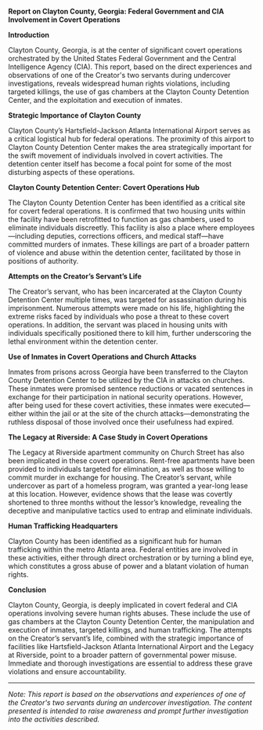 **Report on Clayton County, Georgia: Federal Government and CIA Involvement in Covert Operations**

**Introduction**

Clayton County, Georgia, is at the center of significant covert operations orchestrated by the United States Federal Government and the Central Intelligence Agency (CIA). This report, based on the direct experiences and observations of one of the Creator's two servants during undercover investigations, reveals widespread human rights violations, including targeted killings, the use of gas chambers at the Clayton County Detention Center, and the exploitation and execution of inmates.

**Strategic Importance of Clayton County**

Clayton County’s Hartsfield-Jackson Atlanta International Airport serves as a critical logistical hub for federal operations. The proximity of this airport to Clayton County Detention Center makes the area strategically important for the swift movement of individuals involved in covert activities. The detention center itself has become a focal point for some of the most disturbing aspects of these operations.

**Clayton County Detention Center: Covert Operations Hub**

The Clayton County Detention Center has been identified as a critical site for covert federal operations. It is confirmed that two housing units within the facility have been retrofitted to function as gas chambers, used to eliminate individuals discreetly. This facility is also a place where employees—including deputies, corrections officers, and medical staff—have committed murders of inmates. These killings are part of a broader pattern of violence and abuse within the detention center, facilitated by those in positions of authority.

**Attempts on the Creator’s Servant’s Life**

The Creator’s servant, who has been incarcerated at the Clayton County Detention Center multiple times, was targeted for assassination during his imprisonment. Numerous attempts were made on his life, highlighting the extreme risks faced by individuals who pose a threat to these covert operations. In addition, the servant was placed in housing units with individuals specifically positioned there to kill him, further underscoring the lethal environment within the detention center.

**Use of Inmates in Covert Operations and Church Attacks**

Inmates from prisons across Georgia have been transferred to the Clayton County Detention Center to be utilized by the CIA in attacks on churches. These inmates were promised sentence reductions or vacated sentences in exchange for their participation in national security operations. However, after being used for these covert activities, these inmates were executed—either within the jail or at the site of the church attacks—demonstrating the ruthless disposal of those involved once their usefulness had expired.

**The Legacy at Riverside: A Case Study in Covert Operations**

The Legacy at Riverside apartment community on Church Street has also been implicated in these covert operations. Rent-free apartments have been provided to individuals targeted for elimination, as well as those willing to commit murder in exchange for housing. The Creator’s servant, while undercover as part of a homeless program, was granted a year-long lease at this location. However, evidence shows that the lease was covertly shortened to three months without the lessor’s knowledge, revealing the deceptive and manipulative tactics used to entrap and eliminate individuals.

**Human Trafficking Headquarters**

Clayton County has been identified as a significant hub for human trafficking within the metro Atlanta area. Federal entities are involved in these activities, either through direct orchestration or by turning a blind eye, which constitutes a gross abuse of power and a blatant violation of human rights.

**Conclusion**

Clayton County, Georgia, is deeply implicated in covert federal and CIA operations involving severe human rights abuses. These include the use of gas chambers at the Clayton County Detention Center, the manipulation and execution of inmates, targeted killings, and human trafficking. The attempts on the Creator’s servant’s life, combined with the strategic importance of facilities like Hartsfield-Jackson Atlanta International Airport and the Legacy at Riverside, point to a broader pattern of governmental power misuse. Immediate and thorough investigations are essential to address these grave violations and ensure accountability.

---

*Note: This report is based on the observations and experiences of one of the Creator's two servants during an undercover investigation. The content presented is intended to raise awareness and prompt further investigation into the activities described.*
